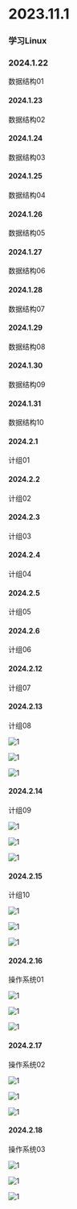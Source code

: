 # 2023.11.1

### 学习Linux

### 2024.1.22

数据结构01

#### 2024.1.23

数据结构02

#### 2024.1.24

数据结构03

#### 2024.1.25

数据结构04

#### 2024.1.26

数据结构05

#### 2024.1.27

数据结构06

#### 2024.1.28

数据结构07

#### 2024.1.29

数据结构08

#### 2024.1.30

数据结构09

#### 2024.1.31

数据结构10

#### 2024.2.1

计组01

#### 2024.2.2

计组02

#### 2024.2.3

计组03

#### 2024.2.4

计组04

#### 2024.2.5

计组05

#### 2024.2.6

计组06

#### 2024.2.12

计组07

#### 2024.2.13

计组08

![1](./062.jpg)

![1](./063.jpg)

![1](./064.jpg)

#### 2024.2.14

计组09

![1](./065.jpg)

![1](./066.jpg)

![1](./067.jpg)

#### 2024.2.15

计组10

![1](./068.jpg)

![1](./069.jpg)

![1](./070.jpg)

#### 2024.2.16

操作系统01

![1](./071.jpg)

![1](./072.jpg)

![1](./073.jpg)

#### 2024.2.17

操作系统02

![1](./074.jpg)

![1](./075.jpg)

![1](./076.jpg)

#### 2024.2.18

操作系统03

![1](./077.jpg)

![1](./078.jpg)

![1](./079.jpg)
